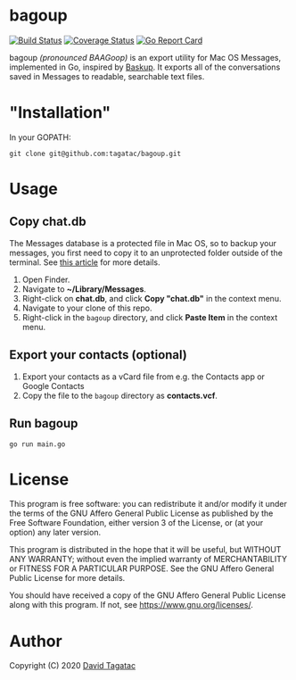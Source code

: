 bagoup
======

[![Build Status](https://travis-ci.org/tagatac/bagoup.svg?branch=master)](https://travis-ci.org/tagatac/bagoup)
[![Coverage Status](https://coveralls.io/repos/github/tagatac/bagoup/badge.svg?branch=master)](https://coveralls.io/github/tagatac/bagoup?branch=master)
[![Go Report Card](https://goreportcard.com/badge/github.com/tagatac/bagoup)](https://goreportcard.com/report/github.com/tagatac/bagoup)

bagoup *(pronounced BAAGoop)* is an export utility for Mac OS Messages,
implemented in Go, inspired by
[Baskup](http://peterkaminski09.github.io/baskup/). It exports all of the
conversations saved in Messages to readable, searchable text files.

# "Installation"
In your GOPATH:

`git clone git@github.com:tagatac/bagoup.git`

# Usage
## Copy chat.db
The Messages database is a protected file in Mac OS, so to backup your messages,
you first need to copy it to an unprotected folder outside of the terminal. See
[this article](https://appletoolbox.com/seeing-error-operation-not-permitted-in-macos-mojave/)
for more details.

1. Open Finder.
1. Navigate to **~/Library/Messages**.
1. Right-click on **chat.db**, and click **Copy "chat.db"** in the context menu.
1. Navigate to your clone of this repo.
1. Right-click in the `bagoup` directory, and click **Paste Item** in the
context menu.

## Export your contacts (optional)
1. Export your contacts as a vCard file from e.g. the Contacts app or Google
Contacts
1. Copy the file to the `bagoup` directory as **contacts.vcf**.

## Run bagoup
`go run main.go`

# License
This program is free software: you can redistribute it and/or modify
it under the terms of the GNU Affero General Public License as published
by the Free Software Foundation, either version 3 of the License, or
(at your option) any later version.

This program is distributed in the hope that it will be useful,
but WITHOUT ANY WARRANTY; without even the implied warranty of
MERCHANTABILITY or FITNESS FOR A PARTICULAR PURPOSE.  See the
GNU Affero General Public License for more details.

You should have received a copy of the GNU Affero General Public License
along with this program.  If not, see <https://www.gnu.org/licenses/>.

# Author
Copyright (C) 2020 [David Tagatac](mailto:david@tagatac.net)
